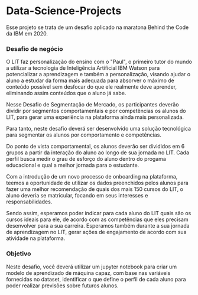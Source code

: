 # Data-Science-Projects

Esse projeto se trata de um desafio aplicado na maratona Behind the Code da IBM em 2020.

### Desafio de negócio

O LIT faz personalização do ensino com o "Paul", o primeiro tutor do mundo a utilizar a tecnologia de Inteligência Artificial IBM Watson para potencializar a aprendizagem e também a personalização, visando ajudar o aluno a estudar da forma mais adequada para absorver o máximo de conteúdo possível sem desfocar do que ele realmente deve aprender, eliminando assim conteúdos que o aluno já sabe.

Nesse Desafio de Segmentação de Mercado, os participantes deverão dividir por segmentos comportamentais e por competências os alunos do LIT, para gerar uma experiência na plataforma ainda mais personalizada.

Para tanto, neste desafio deverá ser desenvolvido uma solução tecnológica para segmentar os alunos por comportamento e competências.

Do ponto de vista comportamental, os alunos deverão ser divididos em 6 grupos a partir da interação do aluno ao longo de sua jornada no LIT. Cada perfil busca medir o grau de esforço do aluno dentro do progama educacional e qual a melhor jornada para o estudante.

Com a introdução de um novo processo de onboarding na plataforma, teemos a oportunidade de utilizar os dados preenchidos pelos alunos para fazer uma melhor recomendação de quais dos mais 150 cursos do LIT, o aluno deveria se matricular, focando em seus interesses e responsabilidades.

Sendo assim, esperamos poder indicar para cada aluno do LIT quais são os cursos ideais para ele, de acordo com as competências que eles precisam desenvolver para a sua carreira. Esperamos também durante a sua jornada de aprendizagem no LIT, gerar ações de engajamento de acordo com sua atividade na plataforma.


### Objetivo

Neste desafio, você deverá utilizar um jupyter notebook para criar um modelo de aprendizado de máquina capaz, com base nas variáveis fornecidas no dataset, identificar o que define o perfil de cada aluno para poder realizar previsões sobre futuros alunos.
